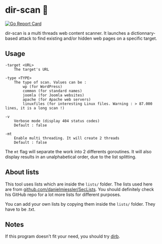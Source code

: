 # dir-scan :open_file_folder:
[![Go Report Card](https://goreportcard.com/badge/github.com/eze-kiel/dir-scan)](https://goreportcard.com/report/github.com/eze-kiel/dir-scan)

dir-scan is a multi threads web content scanner. It launches a dictionnary-based attack to find existing and/or hidden web pages on a specific target.

## Usage
```
-target <URL>
    The target's URL

-type <TYPE>
    The type of scan. Values can be : 
        wp (for WordPress)
        common (for standard names)
        joomla (for Joomla websites)
        apache (for Apache web servers)
        linuxfiles (for interesting Linux files. Warning : > 87.000 lines, it is a long scan !)

-v
    Verbose mode (display 404 status codes)
    Default : false

-mt
    Enable multi threading. It will create 2 threads
    Default : false
```

The `mt` flag will separate the work into 2 differents goroutines. It will also display results in an unalphabetical order, due to the list splitting.

## About lists
This tool uses lists which are inside the `lists/` folder.
The lists used here are from [github.com/danielmiessler/SecLists](github.com/danielmiessler/SecLists). You should definitely check his GitHub repo for a lot more lists for different purposes.

You can add your own lists by copying them inside the `lists/` folder. They have to be .txt.

## Notes
If this program doesn't fit your need, you should try [dirb](https://tools.kali.org/web-applications/dirb).